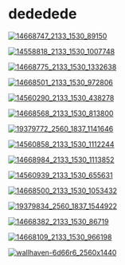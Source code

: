 # dededede

<a href="14668747_2133_1530_89150.jpeg"><img alt="14668747_2133_1530_89150" src="14668747_2133_1530_89150.jpeg"></a>

<a href="14558818_2133_1530_1007748.jpeg"><img alt="14558818_2133_1530_1007748" src="14558818_2133_1530_1007748.jpeg"></a>

<a href="14668775_2133_1530_1332638.jpeg"><img alt="14668775_2133_1530_1332638" src="14668775_2133_1530_1332638.jpeg"></a>

<a href="14668501_2133_1530_972806.jpeg"><img alt="14668501_2133_1530_972806" src="14668501_2133_1530_972806.jpeg"></a>

<a href="14560290_2133_1530_438278.jpeg"><img alt="14560290_2133_1530_438278" src="14560290_2133_1530_438278.jpeg"></a>

<a href="14668568_2133_1530_813800.jpeg"><img alt="14668568_2133_1530_813800" src="14668568_2133_1530_813800.jpeg"></a>

<a href="19379772_2560_1837_1141646.jpeg"><img alt="19379772_2560_1837_1141646" src="19379772_2560_1837_1141646.jpeg"></a>

<a href="14560858_2133_1530_1112244.jpeg"><img alt="14560858_2133_1530_1112244" src="14560858_2133_1530_1112244.jpeg"></a>

<a href="14668984_2133_1530_1113852.jpeg"><img alt="14668984_2133_1530_1113852" src="14668984_2133_1530_1113852.jpeg"></a>

<a href="14560939_2133_1530_655631.jpeg"><img alt="14560939_2133_1530_655631" src="14560939_2133_1530_655631.jpeg"></a>

<a href="14668500_2133_1530_1053432.jpeg"><img alt="14668500_2133_1530_1053432" src="14668500_2133_1530_1053432.jpeg"></a>

<a href="19379834_2560_1837_1544922.jpeg"><img alt="19379834_2560_1837_1544922" src="19379834_2560_1837_1544922.jpeg"></a>

<a href="14668382_2133_1530_86719.jpeg"><img alt="14668382_2133_1530_86719" src="14668382_2133_1530_86719.jpeg"></a>

<a href="14668109_2133_1530_966198.jpeg"><img alt="14668109_2133_1530_966198" src="14668109_2133_1530_966198.jpeg"></a>

<a href="wallhaven-6d66r6_2560x1440.png"><img alt="wallhaven-6d66r6_2560x1440" src="wallhaven-6d66r6_2560x1440.png"></a>

